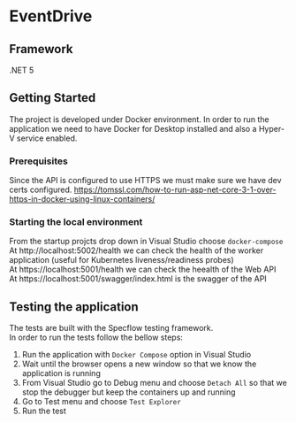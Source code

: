 # EventDrive

## Framework
 .NET 5
<br/>

## Getting Started
The project is developed under Docker environment. In order to run the application we need to have Docker for Desktop installed and also a Hyper-V service enabled.

### Prerequisites
Since the API is configured to use HTTPS we must make sure we have dev certs configured.
https://tomssl.com/how-to-run-asp-net-core-3-1-over-https-in-docker-using-linux-containers/


### Starting the local environment
From the startup projcts drop down in Visual Studio choose ```docker-compose```  
At http://localhost:5002/health we can check the health of the worker application (useful for Kubernetes liveness/readiness probes)  
At https://localhost:5001/health we can check the heealth of the Web API  
At https://localhost:5001/swagger/index.html is the swagger of the API  

## Testing the application

The tests are built with the Specflow testing framework.  
In order to run the tests follow the bellow steps:  
1. Run the application with ```Docker Compose``` option in Visual Studio
2. Wait until the browser opens a new window so that we know the application is running
3. From Visual Studio go to Debug menu and choose ```Detach All``` so that we stop the debugger but keep the containers up and running
4. Go to Test menu and choose ```Test Explorer```
5. Run the test
